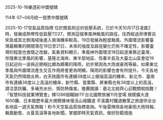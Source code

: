 
2025-10-16樂透彩中獎號碼

                                
114年 07~08月統一發票中獎號碼
                             
2025-10-17空氣品質指標
                              位於關島附近的低壓系統，已於今天10月17日凌晨2時，發展成熱帶性低氣壓TD27，預測這個準風神颱風的路徑，往西經過菲律賓呂宋島或其北側海域後進入南海機率較高，19日發展為輕度颱風，外圍環流影響臺灣最顯著的期間落在19日至21日，未來的強度及路徑變化仍有不確定性，影響臺灣的程度也會隨之改變。氣象資料顯示，準風神外圍環流18日起逐漸靠近臺灣，伴隨東北季風的影響，基隆北海岸、東半部地區、恆春半島及大臺北山區會從19日起迎向一波與近期相比頗為顯著的降雨，初步預測為大雨或豪雨等級，如果東北季風與外圍環流產生交互作用將會更為明顯，降雨的影響也會有所提升。今天各地天氣仍然晴朗炎熱，白天桃園市有連續38度以上極端高溫的機率，新北市、臺南市有連續36度以上高溫的機率，新竹縣、苗栗縣、屏東縣也有36度以上的高溫，請注意防曬、多補充水份、慎防熱傷害。推薦閱讀：基北北桃齊心迎戰關稅挑戰！「智慧科技就業博覽會」釋1286個職缺ITF台北國際旅展11月登場 規模擴大達1600攤、日本館歷年最大規模蜂味慢活山城鐵道 平溪農村鐵道散策之旅提供全台各地區一週天氣預報！和今天空氣品質指標查詢。午後雷陣雨各地豪雨大雨特報、颱風動態、炎夏高溫等各地新聞。掌握即時天氣資訊，做好防範措施